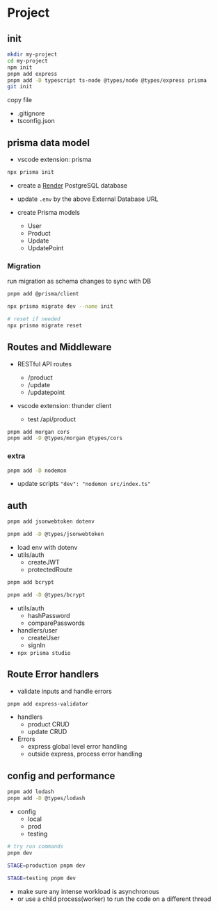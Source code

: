 # Project

## init

```zsh
mkdir my-project
cd my-project
npm init
pnpm add express
pnpm add -D typescript ts-node @types/node @types/express prisma
git init
```

copy file
- .gitignore
- tsconfig.json

## prisma data model

- vscode extension: prisma

```zsh
npx prisma init
```

- create a [Render](https://dashboard.render.com/) PostgreSQL database

- update `.env` by the above External Database URL

- create Prisma models
  - User
  - Product
  - Update
  - UpdatePoint

### Migration

run migration as schema changes to sync with DB

```bash
pnpm add @prisma/client

npx prisma migrate dev --name init

# reset if needed
npx prisma migrate reset
```

## Routes and Middleware

- RESTful API routes
  - /product
  - /update
  - /updatepoint

- vscode extension: thunder client
  - test /api/product

```bash
pnpm add morgan cors
pnpm add -D @types/morgan @types/cors
```

### extra

```bash
pnpm add -D nodemon
```
- update scripts `"dev": "nodemon src/index.ts"`

## auth

```bash
pnpm add jsonwebtoken dotenv

pnpm add -D @types/jsonwebtoken
```

- load env with dotenv
- utils/auth
  - createJWT
  - protectedRoute


```bash
pnpm add bcrypt

pnpm add -D @types/bcrypt
```

- utils/auth
  - hashPassword
  - comparePasswords
- handlers/user
  - createUser
  - signIn
- `npx prisma studio`

## Route Error handlers

- validate inputs and handle errors

```bash
pnpm add express-validator
```

- handlers
  - product CRUD
  - update CRUD
- Errors
  - express global level error handling
  - outside express, process error handling

## config and performance

```zsh
pnpm add lodash
pnpm add -D @types/lodash
```

- config
  - local
  - prod
  - testing

```zsh
# try run commands
pnpm dev

STAGE=production pnpm dev

STAGE=testing pnpm dev
```

- make sure any intense workload is asynchronous
- or use a child process(worker) to run the code on a different thread
